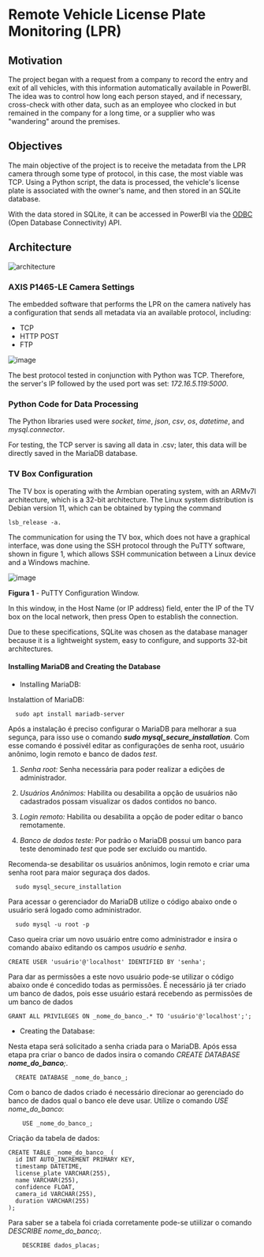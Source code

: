 # Remote Vehicle License Plate Monitoring (LPR)

## Motivation
The project began with a request from a company to record the entry and exit of all vehicles, with this information automatically available in PowerBI. The idea was to control how long each person stayed, and if necessary, cross-check with other data, such as an employee who clocked in but remained in the company for a long time, or a supplier who was "wandering" around the premises.

## Objectives
The main objective of the project is to receive the metadata from the LPR camera through some type of protocol, in this case, the most viable was TCP. Using a Python script, the data is processed, the vehicle's license plate is associated with the owner's name, and then stored in an SQLite database.

With the data stored in SQLite, it can be accessed in PowerBI via the [ODBC](https://en.wikipedia.org/wiki/Open_Database_Connectivity) (Open Database Connectivity) API.

## Architecture

![architecture](https://github.com/johnbarbosas/LPR/assets/89945583/b82b8857-0f06-47ee-9559-cbfb570cfa07)

### AXIS P1465-LE Camera Settings
The embedded software that performs the LPR on the camera natively has a configuration that sends all metadata via an available protocol, including:
- TCP
- HTTP POST
- FTP

![image](https://github.com/johnbarbosas/LPR/assets/89945583/5a0809d6-2d7b-4578-b97f-b8166bdb56b4)

The best protocol tested in conjunction with Python was TCP. Therefore, the server's IP followed by the used port was set: *172.16.5.119:5000*.

### Python Code for Data Processing
The Python libraries used were *socket*, *time*, *json*, *csv*, *os*, *datetime*, and *mysql.connector*.

For testing, the TCP server is saving all data in .csv; later, this data will be directly saved in the MariaDB database.

### TV Box Configuration
The TV box is operating with the Armbian operating system, with an ARMv7l architecture, which is a 32-bit architecture. The Linux system distribution is Debian version 11, which can be obtained by typing the command
```
lsb_release -a.
```

The communication for using the TV box, which does not have a graphical interface, was done using the SSH protocol through the PuTTY software, shown in figure 1, which allows SSH communication between a Linux device and a Windows machine.


![image](https://github.com/johnbarbosas/LPR/assets/115493461/76bdb8a6-e793-4fc0-b32e-b43768e29498)

**Figura 1** - PuTTY Configuration Window.

In this window, in the Host Name (or IP address) field, enter the IP of the TV box on the local network, then press Open to establish the connection.

Due to these specifications, SQLite was chosen as the database manager because it is a lightweight system, easy to configure, and supports 32-bit architectures.

#### Installing MariaDB and Creating the Database
- Installing MariaDB:
  
Instalattion of MariaDB:
  ```
    sudo apt install mariadb-server
```
Após a instalação é preciso configurar o MariaDB para melhorar a sua segunça, para isso use o comando _**sudo mysql_secure_installation**_. Com esse comando é possivél editar as configurações de senha root, usuário anônimo, login remoto e banco de dados _test_.
  
1. _Senha root:_ Senha necessária para poder realizar a edições de administrador.

2. _Usuários Anônimos:_ Habilita ou desabilita a opção de usuários não cadastrados possam visualizar os dados contidos no banco.

3. _Login remoto:_ Habilita ou desabilita a opção de poder editar o banco remotamente.

4. _Banco de dados teste:_ Por padrão o MariaDB possui um banco para teste denominado _test_ que pode ser excluido ou mantido.

Recomenda-se desabilitar os usuários anônimos, login remoto e criar uma senha root para maior seguraça dos dados. 

  ```
    sudo mysql_secure_installation
  ```

Para acessar o gerenciador do MariaDB utilize o código abaixo onde o usuário será logado como administrador. 
  ```
    sudo mysql -u root -p
  ```
Caso queira criar um novo usuário entre como administrador e insira o comando abaixo editando os campos _usuário_ e _senha_.

```
CREATE USER 'usuário'@'localhost' IDENTIFIED BY 'senha';
```
Para dar as permissões a este novo usuário pode-se utilizar o código abaixo onde é concedido todas as permissões. É necessário já ter criado um banco de dados, pois esse usuário estará recebendo as permissões de um banco de dados

```
GRANT ALL PRIVILEGES ON _nome_do_banco_.* TO 'usuário'@'localhost';';
```
- Creating the Database:

Nesta etapa será solicitado a senha criada para o MariaDB. Após essa etapa pra criar o banco de dados insira o comando _CREATE DATABASE **nome_do_banco**;_.
  
  ```
    CREATE DATABASE _nome_do_banco_;
  ```

  
Com o banco de dados criado é necessário direcionar ao gerenciado do banco de dados qual o banco ele deve usar. Utilize o comando _USE *nome_do_banco*_:
  
```
    USE _nome_do_banco_;
```

Criação da tabela de dados:
  ```
  CREATE TABLE _nome_do_banco_ (
    id INT AUTO_INCREMENT PRIMARY KEY,
    timestamp DATETIME,
    license_plate VARCHAR(255),
    name VARCHAR(255),
    confidence FLOAT,
    camera_id VARCHAR(255),
    duration VARCHAR(255)
);
```
Para saber se a tabela foi criada corretamente pode-se utiilizar o comando _DESCRIBE *nome_do_banco*;_.

```
    DESCRIBE dados_placas;
```

